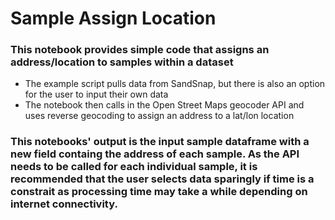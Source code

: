 # Sample Assign Location

### This notebook provides simple code that assigns an address/location to samples within a dataset


* The example script pulls data from SandSnap, but there is also an option for the user to input their own data
*  The notebook then calls in the Open Street Maps geocoder API and uses reverse geocoding to assign an address to a lat/lon location

### This notebooks' output is the input sample dataframe with a new  field containg the address of each sample. As the API needs to be called for each individual sample, it is recommended that the user selects data sparingly if time is a constrait as processing time may take a while depending on internet connectivity. 
